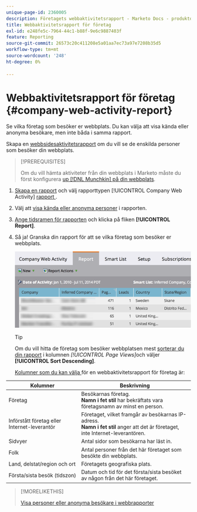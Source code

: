 ```yaml
---
unique-page-id: 2360005
description: Företagets webbaktivitetsrapport - Marketo Docs - produktdokumentation
title: Webbaktivitetsrapport för företag
exl-id: e248fe5c-7964-44c1-b88f-9e6c9887403f
feature: Reporting
source-git-commit: 26573c20c411208e5a01aa7ec73a97e7208b35d5
workflow-type: tm+mt
source-wordcount: '248'
ht-degree: 0%

---
```


# Webbaktivitetsrapport för företag {#company-web-activity-report}

Se vilka företag som besöker er webbplats. Du kan välja att visa kända eller anonyma besökare, men inte båda i samma rapport.

Skapa en [webbsidesaktivitetsrapport](/help/marketo/product-docs/reporting/basic-reporting/report-types/web-page-activity-report.md) om du vill se de enskilda personer som besöker din webbplats.

>[!PREREQUISITES]
>
>Om du vill hämta aktiviteter från din webbplats i Marketo måste du först konfigurera [up [!DNL Munchkin] på din webbplats](/help/marketo/product-docs/administration/additional-integrations/add-munchkin-tracking-code-to-your-website.md).

1. [Skapa en rapport](/help/marketo/product-docs/reporting/basic-reporting/creating-reports/create-a-report-in-a-program.md) och välj rapporttypen [!UICONTROL Company Web Activity] [rapport ](report-type-overview.md).

1. Välj att [visa kända eller anonyma personer](/help/marketo/product-docs/reporting/basic-reporting/report-activity/display-people-or-anonymous-visitors-in-web-reports.md) i rapporten.

1. [Ange tidsramen för rapporten](/help/marketo/product-docs/reporting/basic-reporting/editing-reports/change-a-report-time-frame.md) och klicka på fliken **[!UICONTROL Report]**.

1. Så ja! Granska din rapport för att se vilka företag som besöker er webbplats.

   ![](assets/image2014-9-16-11-3a0-3a24.png)

   >[!TIP]
   >
   >Om du vill hitta de företag som besöker webbplatsen mest [sorterar du din rapport](/help/marketo/product-docs/reporting/basic-reporting/editing-reports/sort-report-on-columns.md) i kolumnen _[!UICONTROL Page Views]_&#x200B;och väljer **[!UICONTROL Sort Descending]**.

   [Kolumner som du kan välja ](/help/marketo/product-docs/reporting/basic-reporting/editing-reports/select-report-columns.md) för en webbaktivitetsrapport för företag är:

<table>
 <thead>
  <tr>
   <th>Kolumner</th>
   <th>Beskrivning</th>
  </tr>
 </thead>
 <tbody>
  <tr>
   <td>Företag</td>
   <td>Besökarnas företag.<br> <strong>Namn i fet stil</strong> har bekräftats vara företagsnamn av minst en person.</td>
  </tr>
  <tr>
   <td>Införstått företag eller Internet-leverantör</td>
   <td>Företaget, vilket framgår av besökarnas IP-adress. <br> <strong>Namn i fet stil</strong> anger att det är företaget, inte Internet-leverantören. </td>
  </tr>
  <tr>
   <td>Sidvyer</td>
   <td>Antal sidor som besökarna har läst in.</td>
  </tr>
  <tr>
   <td>Folk</td>
   <td>Antal personer från det här företaget som besökte din webbplats.</td>
  </tr>
  <tr>
   <td>Land, delstat/region och ort</td>
   <td>Företagets geografiska plats.</td>
  </tr>
  <tr>
   <td>Första/sista besök (tidszon)</td>
   <td>Datum och tid för det första/sista besöket av någon från det här företaget.</td>
  </tr>
 </tbody>
</table>

>[!MORELIKETHIS]
>
>[Visa personer eller anonyma besökare i webbrapporter](/help/marketo/product-docs/reporting/basic-reporting/report-activity/display-people-or-anonymous-visitors-in-web-reports.md)
